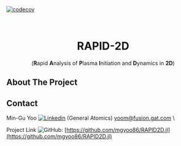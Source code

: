 <a id="readme-top"></a>

[![codecov](https://codecov.io/gh/mgyoo86/RAPID2D.jl/graph/badge.svg?token=E1OSX1CNOU)](https://codecov.io/gh/mgyoo86/RAPID2D.jl)

<br />
<div align="center">
    <h1 align="center">RAPID-2D</h1>
    (<b>R</b>apid <b>A</b>nalysis of <b>P</b>lasma <b>I</b>nitiation and <b>D</b>ynamics in <b>2D</b>)
</div>

<!-- ABOUT THE PROJECT -->
## About The Project



<!-- CONTACT -->
## Contact
Min-Gu Yoo [![Linkedin](https://i.sstatic.net/gVE0j.png)](https://www.linkedin.com/in/min-gu-yoo-704773230) (General Atomics)  yoom@fusion.gat.com \

Project Link ![GitHub](https://i.sstatic.net/tskMh.png): [https://github.com/mgyoo86/RAPID2D.jl](https://github.com/mgyoo86/RAPID2D.jl)


